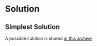 # Solution

## Simplest Solution

A possible solution is shared [in this archive](./code/projects/Evaluation.zip)
